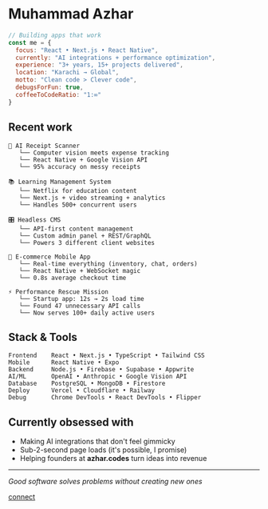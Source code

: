 # Muhammad Azhar 

```javascript
// Building apps that work
const me = {
  focus: "React • Next.js • React Native",
  currently: "AI integrations + performance optimization",
  experience: "3+ years, 15+ projects delivered",
  location: "Karachi → Global",
  motto: "Clean code > Clever code",
  debugsForFun: true,
  coffeeToCodeRatio: "1:∞"
}
```

## Recent work
```
📱 AI Receipt Scanner
   └── Computer vision meets expense tracking
   └── React Native + Google Vision API
   └── 95% accuracy on messy receipts

📚 Learning Management System  
   └── Netflix for education content
   └── Next.js + video streaming + analytics
   └── Handles 500+ concurrent users

🎛️ Headless CMS
   └── API-first content management
   └── Custom admin panel + REST/GraphQL
   └── Powers 3 different client websites

🛒 E-commerce Mobile App
   └── Real-time everything (inventory, chat, orders)
   └── React Native + WebSocket magic
   └── 0.8s average checkout time

⚡ Performance Rescue Mission
   └── Startup app: 12s → 2s load time
   └── Found 47 unnecessary API calls
   └── Now serves 100+ daily active users
```

## Stack & Tools
```
Frontend    React • Next.js • TypeScript • Tailwind CSS
Mobile      React Native • Expo
Backend     Node.js • Firebase • Supabase • Appwrite
AI/ML       OpenAI • Anthropic • Google Vision API
Database    PostgreSQL • MongoDB • Firestore
Deploy      Vercel • Cloudflare • Railway
Debug       Chrome DevTools • React DevTools • Flipper
```

## Currently obsessed with
- Making AI integrations that don't feel gimmicky
- Sub-2-second page loads (it's possible, I promise)
- Helping founders at **azhar.codes** turn ideas into revenue

---

*Good software solves problems without creating new ones*

[connect](mailto:muhammadazhar.dev@gmail.com)
